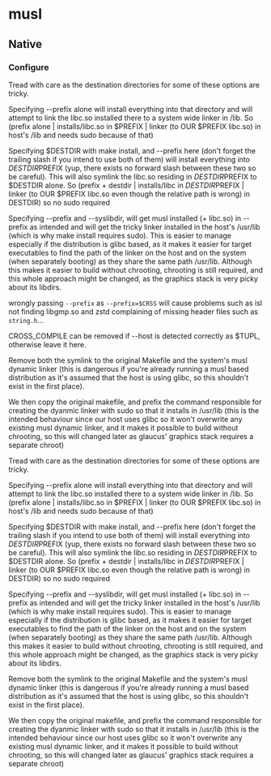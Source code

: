 # musl

## Native

### Configure
Tread with care as the destination directories for some of these options
are tricky.

Specifying --prefix alone will install everything into that directory and
will attempt to link the libc.so installed there to a system wide linker in
/lib.
So (prefix alone | installs/libc.so in $PREFIX | linker (to OUR $PREFIX
libc.so) in host's /lib and needs sudo because of that)

Specifying $DESTDIR with make install, and --prefix here (don't forget
the trailing slash if you intend to use both of them) will install
everything into $DESTDIR$PREFIX (yup, there exists no forward slash between
these two so be careful). This will also symlink the libc.so residing in
$DESTDIR$PREFIX to $DESTDIR alone.
So (prefix + destdir | installs/libc in $DESTDIR$PREFIX | linker (to OUR 
$PREFIX libc.so even though the relative path is wrong) in DESTDIR) so no
sudo required

Specifying --prefix and --syslibdir, will get musl installed (+ libc.so) in
--prefix as intended and will get the tricky linker installed in the host's
/usr/lib (which is why make install requires sudo). This is easier to
manage especially if the distribution is glibc based, as it makes it easier
for target executables to find the path of the linker on the host and on
the system (when separately booting) as they share the same path /usr/lib.
Although this makes it easier to build without chrooting, chrooting is still
required, and this whole approach might be changed, as the graphics stack
is very picky about its libdirs.

wrongly passing `--prefix` as `--prefix=$CRSS` will cause problems such as
isl not finding libgmp.so and zstd complaining of missing header files such
as `string.h`...

CROSS_COMPILE can be removed if --host is detected correctly as $TUPL,
otherwise leave it here.

Remove both the symlink to the original Makefile and the system's musl
dynamic linker (this is dangerous if you're already running a musl based
distribution as it's assumed that the host is using glibc, so this shouldn't
exist in the first place).

We then copy the original makefile, and prefix the command responsible
for creating the dyanmic linker with sudo so that it installs in /usr/lib
(this is the intended behaviour since our host uses glibc so it won't
overwrite any existing musl dynamic linker, and it makes it possible to
build without chrooting, so this will changed later as glaucus' graphics
stack requires a separate chroot)

Tread with care as the destination directories for some of these options
are tricky.

Specifying --prefix alone will install everything into that directory and
will attempt to link the libc.so installed there to a system wide linker in
/lib.
So (prefix alone | installs/libc.so in $PREFIX | linker (to OUR $PREFIX
libc.so) in host's /lib and needs sudo because of that)

Specifying $DESTDIR with make install, and --prefix here (don't forget
the trailing slash if you intend to use both of them) will install
everything into $DESTDIR$PREFIX (yup, there exists no forward slash between
these two so be careful). This will also symlink the libc.so residing in
$DESTDIR$PREFIX to $DESTDIR alone.
So (prefix + destdir | installs/libc in $DESTDIR$PREFIX | linker (to OUR 
$PREFIX libc.so even though the relative path is wrong) in DESTDIR) so no
sudo required

Specifying --prefix and --syslibdir, will get musl installed (+ libc.so) in
--prefix as intended and will get the tricky linker installed in the host's
/usr/lib (which is why make install requires sudo). This is easier to
manage especially if the distribution is glibc based, as it makes it easier
for target executables to find the path of the linker on the host and on
the system (when separately booting) as they share the same path /usr/lib.
Although this makes it easier to build without chrooting, chrooting is still
required, and this whole approach might be changed, as the graphics stack
is very picky about its libdirs.

Remove both the symlink to the original Makefile and the system's musl
dynamic linker (this is dangerous if you're already running a musl based
distribution as it's assumed that the host is using glibc, so this shouldn't
exist in the first place).

We then copy the original makefile, and prefix the command responsible
for creating the dyanmic linker with sudo so that it installs in /usr/lib
(this is the intended behaviour since our host uses glibc so it won't
overwrite any existing musl dynamic linker, and it makes it possible to
build without chrooting, so this will changed later as glaucus' graphics
stack requires a separate chroot)
